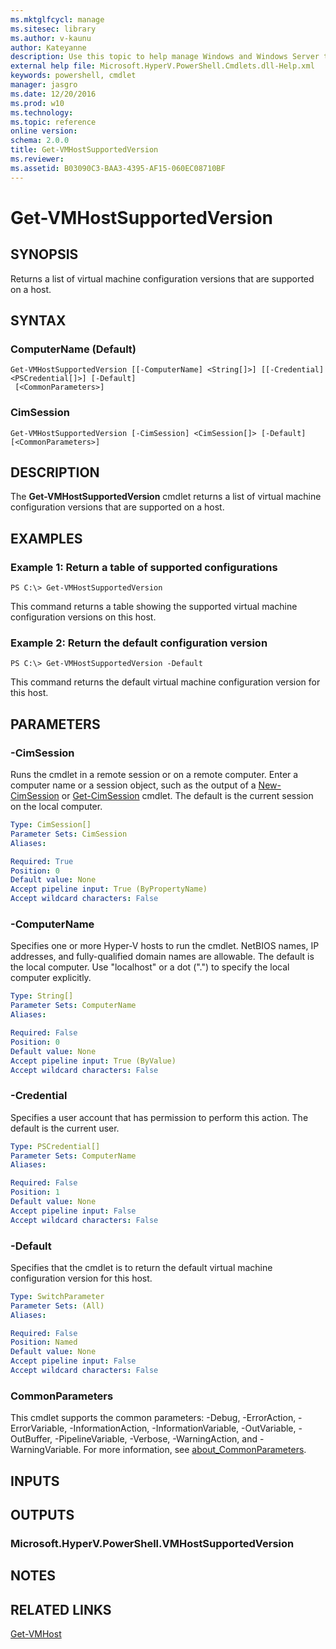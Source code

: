 ```yaml
---
ms.mktglfcycl: manage
ms.sitesec: library
ms.author: v-kaunu
author: Kateyanne
description: Use this topic to help manage Windows and Windows Server technologies with Windows PowerShell.
external help file: Microsoft.HyperV.PowerShell.Cmdlets.dll-Help.xml
keywords: powershell, cmdlet
manager: jasgro
ms.date: 12/20/2016
ms.prod: w10
ms.technology: 
ms.topic: reference
online version: 
schema: 2.0.0
title: Get-VMHostSupportedVersion
ms.reviewer:
ms.assetid: B03090C3-BAA3-4395-AF15-060EC08710BF
---
```


# Get-VMHostSupportedVersion

## SYNOPSIS
Returns a list of virtual machine configuration versions that are supported on a host.

## SYNTAX

### ComputerName (Default)
```
Get-VMHostSupportedVersion [[-ComputerName] <String[]>] [[-Credential] <PSCredential[]>] [-Default]
 [<CommonParameters>]
```

### CimSession
```
Get-VMHostSupportedVersion [-CimSession] <CimSession[]> [-Default] [<CommonParameters>]
```

## DESCRIPTION
The **Get-VMHostSupportedVersion** cmdlet returns a list of virtual machine configuration versions that are supported on a host.

## EXAMPLES

### Example 1: Return a table of supported configurations
```
PS C:\> Get-VMHostSupportedVersion
```

This command returns a table showing the supported virtual machine configuration versions on this host.

### Example 2: Return the default configuration version
```
PS C:\> Get-VMHostSupportedVersion -Default
```

This command returns the default virtual machine configuration version for this host.

## PARAMETERS

### -CimSession
Runs the cmdlet in a remote session or on a remote computer.
Enter a computer name or a session object, such as the output of a [New-CimSession](http://go.microsoft.com/fwlink/p/?LinkId=227967) or [Get-CimSession](http://go.microsoft.com/fwlink/p/?LinkId=227966) cmdlet.
The default is the current session on the local computer.

```yaml
Type: CimSession[]
Parameter Sets: CimSession
Aliases: 

Required: True
Position: 0
Default value: None
Accept pipeline input: True (ByPropertyName)
Accept wildcard characters: False
```

### -ComputerName
Specifies one or more Hyper-V hosts to run the cmdlet.
NetBIOS names, IP addresses, and fully-qualified domain names are allowable.
The default is the local computer.
Use "localhost" or a dot (".") to specify the local computer explicitly.

```yaml
Type: String[]
Parameter Sets: ComputerName
Aliases: 

Required: False
Position: 0
Default value: None
Accept pipeline input: True (ByValue)
Accept wildcard characters: False
```

### -Credential
Specifies a user account that has permission to perform this action.
The default is the current user.

```yaml
Type: PSCredential[]
Parameter Sets: ComputerName
Aliases: 

Required: False
Position: 1
Default value: None
Accept pipeline input: False
Accept wildcard characters: False
```

### -Default
Specifies that the cmdlet is to return the default virtual machine configuration version for this host.

```yaml
Type: SwitchParameter
Parameter Sets: (All)
Aliases: 

Required: False
Position: Named
Default value: None
Accept pipeline input: False
Accept wildcard characters: False
```

### CommonParameters
This cmdlet supports the common parameters: -Debug, -ErrorAction, -ErrorVariable, -InformationAction, -InformationVariable, -OutVariable, -OutBuffer, -PipelineVariable, -Verbose, -WarningAction, and -WarningVariable. For more information, see [about_CommonParameters](http://go.microsoft.com/fwlink/?LinkID=113216).

## INPUTS

## OUTPUTS

### Microsoft.HyperV.PowerShell.VMHostSupportedVersion

## NOTES

## RELATED LINKS

[Get-VMHost](./Get-VMHost.md)

